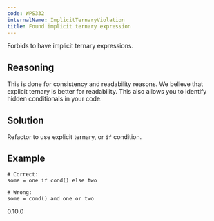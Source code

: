 ```yaml
---
code: WPS332
internalName: ImplicitTernaryViolation
title: Found implicit ternary expression
---
```


Forbids to have implicit ternary expressions.

## Reasoning
This is done for consistency and readability reasons. We believe
that explicit ternary is better for readability. This also allows
you to identify hidden conditionals in your code.

## Solution
Refactor to use explicit ternary, or `if` condition.

## Example

    # Correct:
    some = one if cond() else two
    
    # Wrong:
    some = cond() and one or two

<div class="versionadded">

0.10.0

</div>